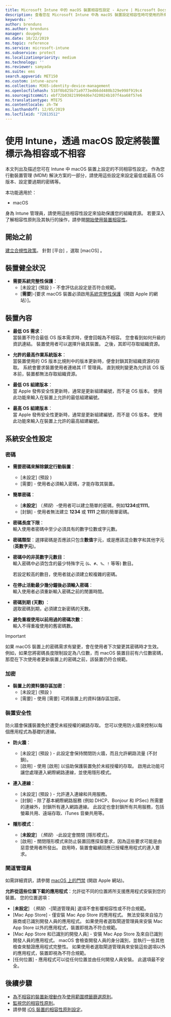 ```yaml
---
title: Microsoft Intune 中的 macOS 裝置相容性設定 - Azure | Microsoft Docs
description: 查看您在 Microsoft Intune 中為 macOS 裝置設定相容性時可使用的所有設定清單。 要求 Apple 的系統完整保護、設定密碼限制、要求防火牆、允許門禁等。
keywords: ''
author: brenduns
ms.author: brenduns
manager: dougeby
ms.date: 10/22/2019
ms.topic: reference
ms.service: microsoft-intune
ms.subservice: protect
ms.localizationpriority: medium
ms.technology: ''
ms.reviewer: samyada
ms.suite: ems
search.appverid: MET150
ms.custom: intune-azure
ms.collection: M365-identity-device-management
ms.openlocfilehash: 518f0b825b71a9773ed66dd480b329e998f919c4
ms.sourcegitcommit: ebf72b038219904d6e7d20024b107f4aa68f57e6
ms.translationtype: MTE75
ms.contentlocale: zh-TW
ms.lasthandoff: 12/05/2019
ms.locfileid: "72813512"
---
```

# <a name="macos-settings-to-mark-devices-as-compliant-or-not-compliant-using-intune"></a>使用 Intune，透過 macOS 設定將裝置標示為相容或不相容

本文列出及描述您可在 Intune 中 macOS 裝置上設定的不同相容性設定。 作為您行動裝置管理 (MDM) 解決方案的一部分，請使用這些設定來設定最低或最高 OS 版本、設定要過期的密碼等。

本功能適用於：

- macOS

身為 Intune 管理員，請使用這些相容性設定來協助保護您的組織資源。 若要深入了解相容性原則及其執行的操作，請參閱[開始使用裝置相容性](device-compliance-get-started.md)。

## <a name="before-you-begin"></a>開始之前

[建立合規性政策](create-compliance-policy.md#create-the-policy)。 針對 [平台]  ，選取 [macOS]  。

## <a name="device-health"></a>裝置健全狀況

- **需要系統完整性保護**：  
  - [未設定]  (預設  ) - 不會評估此設定是否符合規範。
  - [**需要**]-[要求 macOS 裝置必須啟用[系統完整性保護](https://support.apple.com/HT204899)（開啟 Apple 的網站）]。  

## <a name="device-properties"></a>裝置內容

- **最低 OS 需求**：  
  當裝置不符合最低 OS 版本需求時，便會回報為不相容。 您會看到如何升級的資訊連結。 裝置使用者可以選擇升級其裝置。 之後，其即可存取組織資源。

- **允許的最高作業系統版本**：  
  當裝置使用的 OS 版本比規則中的版本更新時，便會封鎖其對組織資源的存取。 系統會要求裝置使用者連絡其 IT 管理員。 直到規則變更為允許該 OS 版本前，裝置都無法存取組織資源。

- **最低 OS 組建版本**：  
  當 Apple 發佈安全性更新時，通常是更新組建編號，而不是 OS 版本。 使用此功能來輸入在裝置上允許的最低組建編號。

- **最高 OS 組建版本**：  
  當 Apple 發佈安全性更新時，通常是更新組建編號，而不是 OS 版本。 使用此功能來輸入在裝置上允許的最高組建編號。

## <a name="system-security-settings"></a>系統安全性設定

### <a name="password"></a>密碼

- **需要密碼來解除鎖定行動裝置**：  
  - [未設定]  (預設  )
  - [需要]  - 使用者必須輸入密碼，才能存取其裝置。

- **簡單密碼**：  
  - [**未設定**] （*預設*）-使用者可以建立簡單的密碼，例如**1234**或**1111**。
  - [封鎖]  - 使用者無法建立 **1234** 或 **1111** 之類的簡單密碼。

- **密碼長度下限**：  
  輸入使用者密碼中至少必須具有的數字位數或字元數。

- **密碼類型**：選擇密碼是否應該只包含**數值**字元，或是應該混合數字和其他字元 (**英數字元**)。

- **密碼中的非英數字元數目**：  
  輸入密碼中必須包含的最少特殊字元 (`&`、`#`、`%`、`!` 等等) 數目。

  若設定較高的數目，使用者就必須建立較複雜的密碼。

- **在停止活動最少幾分鐘後必須輸入密碼**：  
  輸入使用者必須重新輸入密碼之前的閒置時間。

- **密碼到期 (天數)** ：  
  選取密碼到期，必須建立新密碼的天數。

- **避免重複使用以前用過的密碼次數**：  
  輸入不得重複使用的舊密碼數。
> [!IMPORTANT]
> 如果 macOS 裝置上的密碼需求有變更，會在使用者下次變更其密碼時才生效。 例如，如果您將密碼長度限制設定為八位數，而 macOS 裝置目前有六位數密碼，那麼在下次使用者更新裝置上的密碼之前，該裝置仍符合規範。

### <a name="encryption"></a>加密

- **裝置上的資料儲存區加密**：  
  - [未設定]  (預設  )
  - [需要]  - 使用 [需要]  可將裝置上的資料儲存區加密。

### <a name="device-security"></a>裝置安全性

防火牆會保護裝置免於遭受未經授權的網路存取。 您可以使用防火牆來控制以每個應用程式為基礎的連線。 

- **防火牆**：  
  - [未設定]  (預設  ) - 此設定會保持關閉防火牆，而且允許網路流量 (不封鎖)。
  - [啟用]  - 使用 [啟用]  以協助保護裝置免於未經授權的存取。 啟用此功能可讓您處理連入網際網路連線，並使用隱形模式。 

- **連入連線**：  
  - [未設定]  (預設  ) - 允許連入連線和共用服務。
  - [封鎖]  - 除了基本網際網路服務 (例如 DHCP、Bonjour 和 IPSec) 所需要的連線外，封鎖所有連入網路連線。 此設定也會封鎖所有共用服務，包括螢幕共用、遠端存取、iTunes 音樂共用等。  

- **隱形模式**：  
  - [**未設定**] （*預設*）-此設定會關閉 [隱形模式]。
  - [啟用]  - 關閉隱形模式來防止裝置回應探查要求，因為這些要求可能是由惡意使用者所發出。 啟用時，裝置會繼續回應已授權應用程式的連入要求。  

### <a name="gatekeeper"></a>閘道管理員

如需詳細資訊，請參閱 [macOS 上的門禁](https://support.apple.com/HT202491) (開啟 Apple 網站)。

**允許從這些位置下載的應用程式**：允許從不同的位置將所支援應用程式安裝到您的裝置。 您的位置選項：

- [**未設定**] （*預設*）-[閘道管理員] 選項不會影響相容性或不符合規範。  
- [Mac App Store]  - 僅安裝 Mac App Store 的應用程式。 無法安裝來自協力廠商或已識別開發人員的應用程式。 如果使用者選取閘道管理員來安裝 Mac App Store 以外的應用程式，裝置即視為不符合規範。
- [Mac App Store 和已識別的開發人員]  - 安裝 Mac App Store 及來自已識別開發人員的應用程式。 macOS 會檢查開發人員的身分識別，並執行一些其他檢查來驗證應用程式完整性。 如果使用者選取閘道管理員來安裝這些選項以外的應用程式，裝置即視為不符合規範。
- [任何位置]  - 應用程式可以從任何位置並由任何開發人員安裝。 此選項最不安全。
 

## <a name="next-steps"></a>後續步驟

- [為不相容的裝置新增動作](actions-for-noncompliance.md)及[使用範圍標籤篩選原則](../fundamentals/scope-tags.md)。
- [監視您的相容性原則](compliance-policy-monitor.md)。
- 請參閱 [iOS 裝置的相容性原則設定](compliance-policy-create-ios.md)。